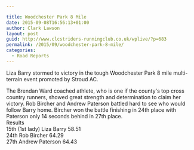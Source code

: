 ```yaml
---

title: Woodchester Park 8 Mile
date: 2015-09-08T16:56:13+01:00
author: Clark Lawson
layout: post
guid: http://www.clcstriders-runningclub.co.uk/wplive/?p=683
permalink: /2015/09/woodchester-park-8-mile/
categories:
  - Road Reports
---
```

Liza Barry stormed to victory in the tough Woodchester Park 8 mile multi-terrain event promoted by Stroud AC.<!--more-->

The Brendan Ward coached athlete, who is one if the county's top cross country runners, showed great strength and determination to claim her victory. Rob Bircher and Andrew Paterson battled hard to see who would follow Barry home. Bircher won the battle finishing in 24th place with Paterson only 14 seconds behind in 27th place.  
Results  
15th (1st lady) Liza Barry 58.51  
24th Rob Bircher 64.29  
27th Andrew Paterson 64.43